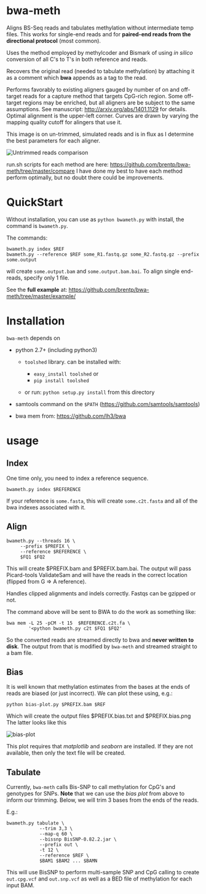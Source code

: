 bwa-meth
========

Aligns BS-Seq reads and tabulates methylation without intermediate temp files.
This works for single-end reads and for **paired-end reads from the
directional protocol** (most common).

Uses the method employed by methylcoder and Bismark of using *in silico*
conversion of all C's to T's in both reference and reads.

Recovers the original read (needed to tabulate methylation) by attaching it
as a comment which **bwa** appends as a tag to the read.

Performs favorably to existing aligners gauged by number of on and off-target reads for a capture method that targets CpG-rich region. Some off-target regions may be enriched, but all aligners are be subject to the same assumptions.
See manuscript: http://arxiv.org/abs/1401.1129 for details.
Optimal alignment is the upper-left corner. Curves are drawn by varying the
mapping quality cutoff for alingers that use it.

This image is on un-trimmed, simulated reads and is in flux as I determine the best
parameters for each aligner.

![Untrimmed reads comparison](https://gist.github.com/brentp/bf7d3c3d3f23cc319ed8/raw/acbd7f47312de480c40a4bf873be5bd33a2ba8da/qual-plot.png "Untrimmed, simulated reads")

run.sh scripts for each method are here: https://github.com/brentp/bwa-meth/tree/master/compare
I have done my best to have each method perform optimally, but no doubt there
could be improvements.

QuickStart
==========

Without installation, you can use as `python bwameth.py` with install, the
command is `bwameth.py`.

The commands:

    bwameth.py index $REF
    bwameth.py --reference $REF some_R1.fastq.gz some_R2.fastq.gz --prefix some.output

will create `some.output.bam` and `some.output.bam.bai`.
To align single end-reads, specify only 1 file.

See the **full example** at: https://github.com/brentp/bwa-meth/tree/master/example/

Installation
============

`bwa-meth` depends on 

 + python 2.7+ (including python3)
   - `toolshed` library. can be installed with: 
      * `easy_install toolshed` or
      * `pip install toolshed`

   - or run: `python setup.py install` from this directory

 + samtools command on the `$PATH` (https://github.com/samtools/samtools)

 + bwa mem from: https://github.com/lh3/bwa


usage
=====

Index
-----

One time only, you need to index a reference sequence.

    bwameth.py index $REFERENCE

If your reference is `some.fasta`, this will create `some.c2t.fasta`
and all of the bwa indexes associated with it.

Align
-----

    bwameth.py --threads 16 \
         --prefix $PREFIX \
         --reference $REFERENCE \
         $FQ1 $FQ2
         
This will create $PREFIX.bam and $PREFIX.bam.bai. The output will pass
Picard-tools ValidateSam and will have the
reads in the correct location (flipped from G => A reference).

Handles clipped alignments and indels correctly. Fastqs can be gzipped
or not.

The command above will be sent to BWA to do the work as something like:

    bwa mem -L 25 -pCM -t 15  $REFERENCE.c2t.fa \
            '<python bwameth.py c2t $FQ1 $FQ2'

So the converted reads are streamed directly to bwa and **never written
to disk**. The output from that is modified by `bwa-meth` and streamed
straight to a bam file.

Bias
----

It is well known that methylation estimates from the bases at the ends of reads
are biased (or just incorrect). We can plot these using, e.g.:

    python bias-plot.py $PREFIX.bam $REF

Which will create the output files $PREFIX.bias.txt and $PREFIX.bias.png
The latter looks like this

![bias-plot](https://gist.githubusercontent.com/brentp/bf7d3c3d3f23cc319ed8/raw/d8c41bacd7b290881b2b34c707c33a61936cd861/bwa-real.bias.png "Bias Plot")

This plot requires that *matplotlib* and *seaborn* are installed. If they
are not available, then only the text file will be created.

Tabulate
--------

Currently, `bwa-meth` calls Bis-SNP to call methylation for CpG's and genotypes 
for SNPs. **Note** that we can use the *bias plot* from above to inform our
trimming. Below, we will trim 3 bases from the ends of the reads.

E.g.:

    bwameth.py tabulate \
                --trim 3,3 \
                --map-q 60 \
                --bissnp BisSNP-0.82.2.jar \
                --prefix out \
                -t 12 \
                --reference $REF \
                $BAM1 $BAM2 ... $BAMN

This will use BisSNP to perform multi-sample SNP and CpG calling to create
`out.cpg.vcf` and `out.snp.vcf` as well as a BED file of methylation for
each input BAM.
